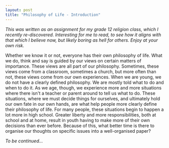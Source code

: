 ```yaml
---
layout: post
title: "Philosophy of Life - Introduction"
---
```


*This was written as an assignment for my grade 12 religion class, which I recently re-discovered. Interesting for me to read, to see how it aligns with that which I believe now, but likely boring as hell for others. Enjoy at your own risk.*

Whether we know it or not, everyone has their own philosophy of life. What we do, think and say is guided by our views on certain matters of importance. These views are all part of our philosophy. Sometimes, these views come from a classroom, sometimes a church, but more often than not, these views come from our own experiences. When we are young, we do not have a clearly defined philosophy. We are mostly told what to do and when to do it. As we age, though, we experience more and more situations where there isn't a teacher or parent around to tell us what to do. These situations, where we must decide things for ourselves, and ultimately hold our own fate in our own hands, are what help people more clearly define their philosophy of life. For many people, these situations begin to happen a lot more in high school. Greater liberty and more responsibilities, both at school and at home, result in youth having to make more of their own decisions than ever before. Because of this, what better time is there to organise our thoughts on specific issues into a well-organised paper?

*To be continued...*
